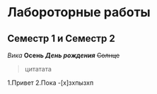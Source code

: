 # Лабороторные работы 
## Семестр 1 и Семестр 2
*Вика*
**Осень**
***День рождения***
~~Солнце~~
> цитатата

 1.Привет
 2.Пока
-[x]зхпызхп

